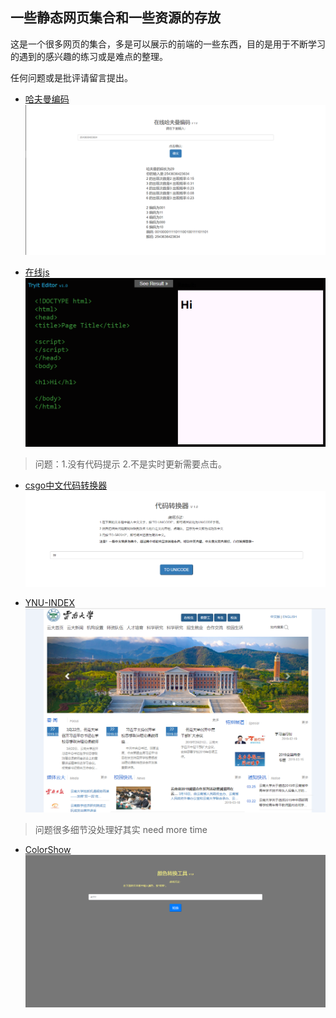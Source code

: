 ## 一些静态网页集合和一些资源的存放

这是一个很多网页的集合，多是可以展示的前端的一些东西，目的是用于不断学习的遇到的感兴趣的练习或是难点的整理。

任何问题或是批评请留言提出。

* [哈夫曼编码](https://baohangxing.github.io/hezudao/haffman.html)
![](image/hafuman_show.png)

* [在线js](https://baohangxing.github.io/hezudao/Tryit_Editor_v1.0.html)
![](image/tryiteditor.png)
>问题：1.没有代码提示 2.不是实时更新需要点击。

* [csgo中文代码转换器](https://baohangxing.github.io/hezudao/代码转换器.html)
![](image/csgocodechange.png)

* [YNU-INDEX](https://baohangxing.github.io/hezudao/ynu_index/bootstrap.html)
![](image/ynu_index.png)
>问题很多细节没处理好其实  need more time

* [ColorShow](https://baohangxing.github.io/hezudao/ColorShow.html)
![](image/ColorShow.png)


